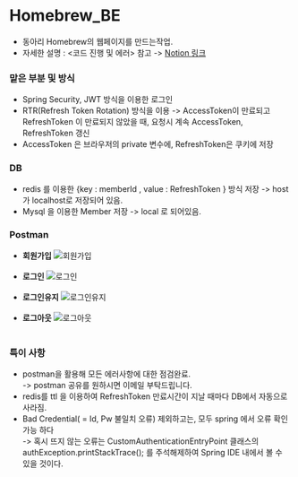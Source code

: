 # Homebrew_BE

- 동아리 Homebrew의 웹페이지를 만드는작업.
- 자세한 설명 : <코드 진행 및 에러> 참고 -> [Notion 링크](https://continuous-catcher-118.notion.site/JWT-4e990c17ea414940b5ff144ddc1933b1)

### 맡은 부분 및 방식
- Spring Security, JWT 방식을 이용한 로그인
- RTR(Refresh Token Rotation) 방식을 이용 -> AccessToken이 만료되고 RefreshToken 이 만료되지 않았을 때, 요청시 계속 AccessToken, RefreshToken 갱신
- AccessToken 은 브라우저의 private 변수에, RefreshToken은 쿠키에 저장

### DB
- redis 를 이용한 {key : memberId , value : RefreshToken } 방식 저장 -> host 가 localhost로 저장되어 있음.
- Mysql 을 이용한 Member 저장 -> local 로 되어있음.


### Postman
- **회원가입**
  ![회원가입](https://github.com/ceginer/Homebrew_BE/assets/92140163/91e607dd-105f-4da0-93f1-b52df2a62f0e)
  </br></br>
- **로그인**
  ![로그인](https://github.com/ceginer/Homebrew_BE/assets/92140163/f0238ee9-f040-44f6-9ec6-603b50f912cc)
  </br></br>
- **로그인유지**
  ![로그인유지](https://github.com/ceginer/Homebrew_BE/assets/92140163/d9818972-8422-4f77-b7dc-8da0d81ff4d8)
  </br></br>
- **로그아웃**
  ![로그아웃](https://github.com/ceginer/Homebrew_BE/assets/92140163/0d963f19-5dda-47ba-89ca-2ee5f5b7a479)
  </br></br>

### 특이 사항
- postman을 활용해 모든 에러사항에 대한 점검완료.
</br> -> postman 공유를 원하시면 이메일 부탁드립니다.
- redis를 ttl 을 이용하여 RefreshToken 만료시간이 지날 때마다 DB에서 자동으로 사라짐.
- Bad Credential( = Id, Pw 불일치 오류) 제외하고는, 모두 spring 에서 오류 확인가능 하다
</br> -> 혹시 뜨지 않는 오류는 CustomAuthenticationEntryPoint 클래스의 authException.printStackTrace(); 를 주석해제하여 Spring IDE 내에서 볼 수 있을 것이다.
